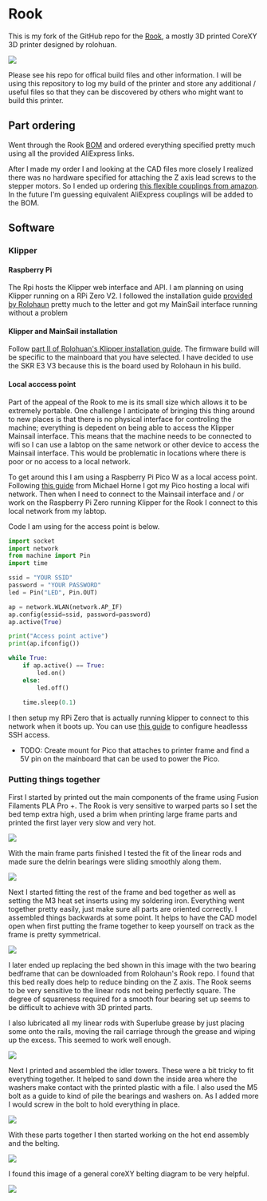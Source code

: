 # Rook

This is my fork of the GitHub repo for the [Rook](https://github.com/rolohaun/Rook), a mostly 3D printed CoreXY 3D printer designed
by rolohuan. 

![](Build_Photos/rook.png)

Please see his repo for offical build files and other information. I will be using this repository to
log my build of the printer and store any additional / useful files so that they
can be discovered by others who might want to build this printer.

## Part ordering

Went through the Rook [BOM](https://docs.google.com/spreadsheets/d/1oHDEvndkkvPFOBis4atrHRHK_DMTvttFUFWDg2He6To/edit#gid=0) and
ordered everything specified pretty much using all the provided AliExpress links. 

After I made my order I and looking at the CAD files more closely I realized there was no
hardware specified for attaching the Z axis lead screws to the stepper motors. So I
ended up ordering [this flexible couplings from amazon](https://www.amazon.com/AFUNTA-Flexible-Couplings-Compatible-Machines/dp/B07JL1QYLS/ref=sr_1_4?crid=4MQ82V5BYPGQ&keywords=flexible+couplings+5mm+to+8mm&qid=1670003750&s=industrial&sprefix=Flexible+Couplings+%2Cindustrial%2C145&sr=1-4).
In the future I'm guessing equivalent AliExpress couplings will be added to the BOM.

## Software

### Klipper

#### Raspberry Pi

The Rpi hosts the Klipper web interface and API.
I am planning on using Klipper running on a RPi Zero V2. I followed the installation
guide [provided by Rolohaun](https://www.youtube.com/watch?v=OmBIHB9TFgc&t=314s)
pretty much to the letter and got my MainSail interface running without
a problem

#### Klipper and MainSail installation

Follow [part II of Rolohuan's Klipper installation guide](https://www.youtube.com/watch?v=-SYqTW7wJTo). The firmware build will be specific to the mainboard that you have selected. I have decided to
use the SKR E3 V3 because this is the board used by Rolohaun in his build. 

#### Local acccess point

Part of the appeal of the Rook to me is its small size which allows it to be extremely portable.
One challenge I anticipate of bringing this thing around to new places is that
there is no physical interface for controling the machine; everything is depedent on being
able to access the Klipper Mainsail interface. This means that the machine needs to be
connected to wifi so I can use a labtop on the same network 
or other device to access the Mainsail interface. This would be problematic in locations
where there is poor or no access to a local network. 

To get around this I am using a Raspberry Pi Pico W as a local access point. Following
[this guide](https://www.recantha.co.uk/blog/?p=21398) from Michael Horne I got my
Pico hosting a local wifi network. Then when I need to connect to the Mainsail interface
and / or work on the Raspberry Pi Zero running Klipper for the Rook I connect
to this local network from my labtop. 

Code I am using for the access point is below.

```python
import socket
import network
from machine import Pin
import time

ssid = "YOUR SSID"
password = "YOUR PASSWORD"
led = Pin("LED", Pin.OUT)

ap = network.WLAN(network.AP_IF)
ap.config(essid=ssid, password=password) 
ap.active(True)

print("Access point active")
print(ap.ifconfig())

while True:
    if ap.active() == True:
        led.on()
    else:
        led.off()
        
    time.sleep(0.1)
```

I then setup my RPi Zero that is actually running klipper to connect to this network when it boots up.
You can use [this guide](https://www.tomshardware.com/reviews/raspberry-pi-headless-setup-how-to,6028.html) to
configure headlesss SSH access.

- TODO: Create mount for Pico that attaches to printer frame and find a 5V pin
on the mainboard that can be used to power the Pico.


### Putting things together

First I started by printed out the main components of the frame using Fusion Filaments PLA Pro +.
The Rook is very sensitive to warped parts so I set the bed temp extra high, used a brim
when printing large frame parts and printed the first layer very slow and very hot.

![](images/IMG_2728.jpg)

With the main frame parts finished I tested the
fit of the linear rods and made sure the delrin
bearings were sliding smoothly along them.

![](images/ezgif-1-534774e55d.gif)

Next I started fitting the rest of the frame and
bed together as well as setting the M3 heat
set inserts using my soldering iron. Everything
went together pretty easily, just make sure all
parts are oriented correctly. I assembled things
backwards at some point. It helps to have the CAD
model open when first putting the frame together
to keep yourself on track as the frame is pretty
symmetrical. 

![](images/IMG_2732.jpg)

I later ended up replacing the bed shown in this
image with the two bearing bedframe that can
be downloaded from Rolohaun's Rook repo. I
found that this bed really does help to reduce
binding on the Z axis. The Rook seems to be very
sensitive to the linear rods not being perfectly
square. The degree of squareness required for a
smooth four bearing set up seems to be difficult
to achieve with 3D printed parts. 

I also lubricated all my linear rods with
Superlube grease by just placing some onto
the rails, moving the rail carriage through the grease
and wiping up the excess. This seemed to work well enough.

![](images/ezgif-1-2e3a1e77f5.gif)

Next I printed and assembled the idler towers.
These were a bit tricky to fit everything together.
It helped to sand down the inside area where the washers make contact with the printed plastic with a file. I also used the M5 bolt as a guide to kind of pile the bearings and washers on. As I added more I would screw in the bolt to hold everything in place.

![](images/IMG_2740.jpg)

With these parts together I then started working on the hot end assembly and the belting. 

![](images/IMG_2754.jpg)

I found this image of a general coreXY belting diagram to be very helpful.

![](https://i0.wp.com/3ddistributed.com/wp-content/uploads/2020/04/CoreXY-Kinematics.png?resize=768%2C610&ssl=1)

